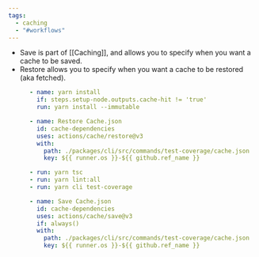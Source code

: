 ```yaml
---
tags:
  - caching
  - "#workflows"
---
```

- Save is part of [[Caching]], and allows you to specify when you want a cache to be saved.
- Restore allows you to specify when you want a cache to be restored (aka fetched).

```yaml
      - name: yarn install
        if: steps.setup-node.outputs.cache-hit != 'true'
        run: yarn install --immutable

      - name: Restore Cache.json
        id: cache-dependencies
        uses: actions/cache/restore@v3
        with:
          path: ./packages/cli/src/commands/test-coverage/cache.json
          key: ${{ runner.os }}-${{ github.ref_name }}

      - run: yarn tsc
      - run: yarn lint:all
      - run: yarn cli test-coverage

      - name: Save Cache.json
        id: cache-dependencies
        uses: actions/cache/save@v3
        if: always()
        with:
          path: ./packages/cli/src/commands/test-coverage/cache.json
          key: ${{ runner.os }}-${{ github.ref_name }}

```